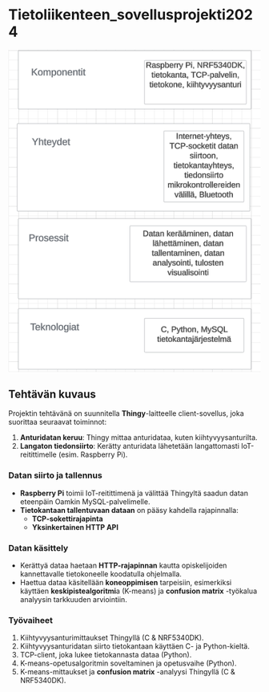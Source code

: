 # Tietoliikenteen_sovellusprojekti2024

![kuva](thumbnail_arkkitehtuurimalli.png)



## Tehtävän kuvaus

Projektin tehtävänä on suunnitella **Thingy**-laitteelle client-sovellus, joka suorittaa seuraavat toiminnot:

1. **Anturidatan keruu**: Thingy mittaa anturidataa, kuten kiihtyvyysanturilta.
2. **Langaton tiedonsiirto**: Kerätty anturidata lähetetään langattomasti IoT-reitittimelle (esim. Raspberry Pi).

### Datan siirto ja tallennus

- **Raspberry Pi** toimii IoT-reitittimenä ja välittää Thingyltä saadun datan eteenpäin Oamkin MySQL-palvelimelle.
- **Tietokantaan tallentuvaan dataan** on pääsy kahdella rajapinnalla:
  - **TCP-sokettirajapinta**
  - **Yksinkertainen HTTP API**

### Datan käsittely

- Kerättyä dataa haetaan **HTTP-rajapinnan** kautta opiskelijoiden kannettavalle tietokoneelle koodatulla ohjelmalla.
- Haettua dataa käsitellään **koneoppimisen** tarpeisiin, esimerkiksi käyttäen **keskipistealgoritmi**a (K-means) ja **confusion matrix** -työkalua analyysin tarkkuuden arviointiin.

### Työvaiheet

1. Kiihtyvyysanturimittaukset Thingyllä (C & NRF5340DK).
2. Kiihtyvyysanturidatan siirto tietokantaan käyttäen C- ja Python-kieltä.
3. TCP-client, joka lukee tietokannasta dataa (Python).
4. K-means-opetusalgoritmin soveltaminen ja opetusvaihe (Python).
5. K-means-mittaukset ja **confusion matrix** -analyysi Thingyllä (C & NRF5340DK).

